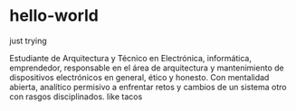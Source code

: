 # hello-world
just trying 

Estudiante de Arquitectura y Técnico en Electrónica, informática, emprendedor, responsable en el área de arquitectura y mantenimiento de dispositivos electrónicos en general, ético y honesto. Con mentalidad abierta, analítico permisivo a enfrentar retos y cambios de un sistema otro con rasgos disciplinados.
like tacos
